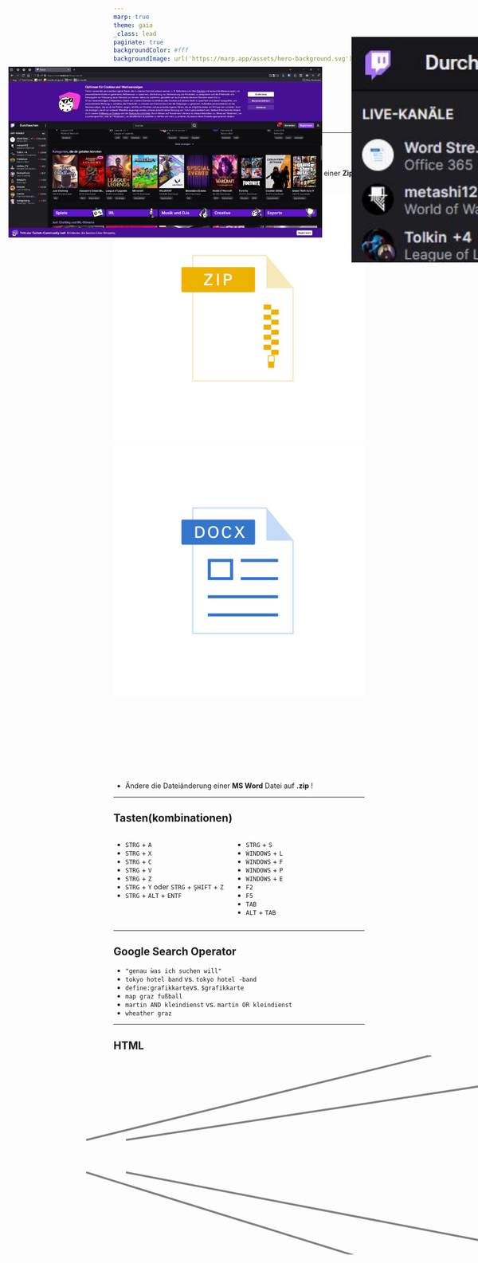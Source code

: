 ```yaml
---
marp: true
theme: gaia
_class: lead
paginate: true
backgroundColor: #fff
backgroundImage: url('https://marp.app/assets/hero-background.svg')
---
```


<style>
  :root {
  --boxcolor: oklch(0.879 0.169 91.605);
  },
  img[alt~="rightbound"] {
    margin-top: -180px;
    height: 600px;
    margin-right: -70px;
    }

.columns {
  display: grid;
  grid-template-columns: 1.3fr 1fr; /* First column twice as wide as second */
  gap: 1rem;
}

</style>

# Überblick

_Martin Kleindienst_

<!--_paginate: false -->

---

## Dateiendungen

<style scoped>
  footer {
  margin-bottom: 0px;
  height: 120px;
  /* background: red; */
  }
</style>

- Was ist der Unterschied zwischen einer **MS Word** Datei
  und einer **Zip** Datei?

![bg fit 50%](images/zip_logo.svg)
![bg fit 50%](images/word_logo.svg)

<div style="height: 140px;"></div>

- Ändere die Dateiänderung einer **MS Word** Datei auf **.zip** !

<!-- _footer: https://pixabay.com/vectors/zip-compressed-icon-archive-win-7040223/ </br> https://pixabay.com/vectors/microsoft-office-word-icon-file-7040222/
-->

---

## Tasten(kombinationen)

<div class="columns">
<div>

- `STRG` + `A`
- `STRG` + `X`
- `STRG` + `C`
- `STRG` + `V`
  </br>
- `STRG` + `Z`
- `STRG` + `Y` oder `STRG` + `ŞHIFT` + `Z`
    </br>
- `STRG` + `ALT` + `ENTF`

</div>

<div>

- `STRG` + `S`
- `ẀINDOWS` + `L`
- `ẀINDOWS` + `F`
- `WINDOWS` + `P`
- `WINDOWS` + `E`
- `F2`
- `F5`
- `TAB`
- `ALT` + `TAB`

</div>

</div>

---

## Google Search Operator

- `"genau ẁas ich suchen will"`
- `tokyo hotel band` vs. `tokyo hotel -band`
- `define:grafikkarte`vs. `$grafikkarte`
- `map graz fußball`
- `martin AND kleindienst` vs. `martin OR kleindienst`
- `wheather graz`

<!-- ---

## Regex -->

---

## HTML

<img src="images/WordStreamer.jpg" alt="WordStreamer" style="position: absolute; z-index: 1; top: 190px; left: 17px; width: 630px">

<!-- ![bg fit 95%](images/WordStreamer.jpg) -->

<svg width="1200" height="500" style="position: absolute; z-index: 2; margin-left: -55px; margin-top: -10px">

  <line x1="0" y1="170" x2="693" y2="0" stroke="gray" stroke-width="4"/>
  <line x1="80" y1="170" x2="1200" y2="0" stroke="gray" stroke-width="4" />
  <line x1="00" y1="235" x2="693" y2="450" stroke="gray" stroke-width="4" />
  <line x1="80" y1="235" x2="1200" y2="450" stroke="gray" stroke-width="4" />
</svg>

<img src="images/WordStreamer_focused.jpg" alt="focused" style="position: absolute; z-index: 2; top: 130px; left: 706px; width: 510px">

